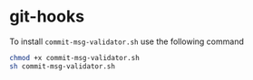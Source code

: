 # git-hooks
To install `commit-msg-validator.sh` use the following command

```sh
chmod +x commit-msg-validator.sh
sh commit-msg-validator.sh
```

